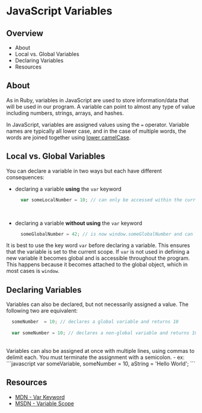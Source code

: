 # JavaScript Variables

## Overview

* About
* Local vs. Global Variables
* Declaring Variables
* Resources

## About

As in Ruby, variables in JavaScript are used to store information/data that will be used in our program.  A variable can point to almost any type of value including numbers, strings, arrays, and hashes.

In JavaScript, variables are assigned values using the `=` operator. Variable names are typically all lower case, and in the case of multiple words, the words are joined together using [lower camelCase](http://c2.com/cgi/wiki?LowerCamelCase).

## Local vs. Global Variables

You can declare a variable in two ways but each have different consequences:
- declaring a variable **using** the `var` keyword
  ```javascript
    var someLocalNumber = 10; // can only be accessed within the current scope
  ```
  <br>
- declaring a variable **without using** the `var` keyword

  ```javascript
    someGlobalNumber = 42; // is now window.someGlobalNumber and can be accessed anywhere
  ```

It is best to use the key word `var` before declaring a variable.  This ensures that the variable is set to the current scope.  If `var` is not used in defining a new variable it becomes global and is accessible throughout the program.  This happens because it becomes attached to the global object, which in most cases is `window`.

## Declaring Variables

Variables can also be declared, but not necessarily assigned a value.  The following two are equivalent:

```javascript
  someNumber  = 10; // declares a global variable and returns 10
  
  var someNumber = 10; // declares a non-global variable and returns 10
```
<br>
Variables can also be assigned at once with multiple lines, using commas to delimit each. You must terminate the assignment with a semicolon.
- ex:
  ```javascript
    var someVariable, someNumber = 10, aString = 'Hello World';
  ```

## Resources

* [MDN - Var Keyword](https://developer.mozilla.org/en-US/docs/Web/JavaScript/Reference/Statements/var)
* [MSDN - Variable Scope](https://msdn.microsoft.com/library/bzt2dkta(v=vs.94).aspx)
